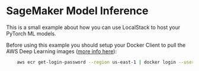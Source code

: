 # SageMaker Model Inference

This is a small example about how you can use LocalStack to host your PyTorch ML models.

Before using this example you should setup your Docker Client to pull the AWS Deep Learning images ([more info here](https://github.com/aws/deep-learning-containers/blob/master/available_images.md)):

```bash
    aws ecr get-login-password --region us-east-1 | docker login --username AWS --password-stdin 763104351884.dkr.ecr.us-east-1.amazonaws.com
```
